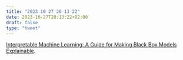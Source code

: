 ```yaml
---
title: "2023 10 27 20 13 22"
date: 2023-10-27T20:13:22+02:00
draft: false
type: "tweet"
---
```

[Interpretable Machine Learning: A Guide for Making Black Box Models Explainable](https://christophm.github.io/interpretable-ml-book/).
